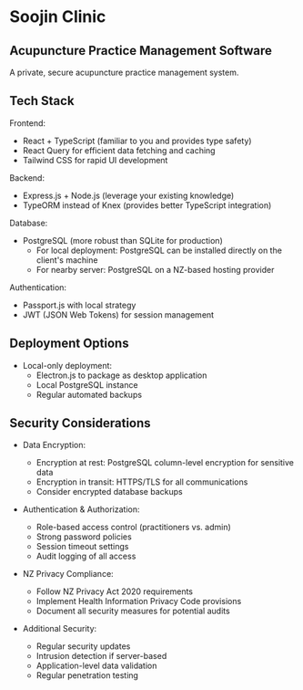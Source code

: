 # Soojin Clinic
## Acupuncture Practice Management Software 

A private, secure acupuncture practice management system. 

## Tech Stack

Frontend:

- React + TypeScript (familiar to you and provides type safety)
- React Query for efficient data fetching and caching
- Tailwind CSS for rapid UI development

Backend:

- Express.js + Node.js (leverage your existing knowledge)
- TypeORM instead of Knex (provides better TypeScript integration)

Database:

- PostgreSQL (more robust than SQLite for production)
  - For local deployment: PostgreSQL can be installed directly on the client's machine
  - For nearby server: PostgreSQL on a NZ-based hosting provider

Authentication:

- Passport.js with local strategy
- JWT (JSON Web Tokens) for session management

## Deployment Options 

- Local-only deployment:
  - Electron.js to package as desktop application
  - Local PostgreSQL instance
  - Regular automated backups

## Security Considerations

- Data Encryption:
  - Encryption at rest: PostgreSQL column-level encryption for sensitive data
  - Encryption in transit: HTTPS/TLS for all communications
  - Consider encrypted database backups


- Authentication & Authorization:
  - Role-based access control (practitioners vs. admin)
  - Strong password policies
  - Session timeout settings
  - Audit logging of all access

- NZ Privacy Compliance:
  - Follow NZ Privacy Act 2020 requirements
  - Implement Health Information Privacy Code provisions
  - Document all security measures for potential audits


- Additional Security:
  - Regular security updates
  - Intrusion detection if server-based
  - Application-level data validation
  - Regular penetration testing

